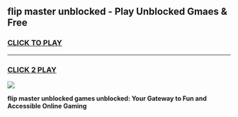 
## flip master unblocked - Play Unblocked Gmaes & Free
<h3>
<a href="https://news.freeplayer.one?title=flip_master_unblocked&ref=16F">CLICK TO PLAY</a></h3>
<hr>

<h3>
<a href="https://news.freeplayer.one?title=flip_master_unblocked&ref=16F">CLICK 2 PLAY</a>
  
</h3>

<a href="https://news.freeplayer.one?title=flip_master_unblocked&ref=16F/"><img src="https://clearcache.store/games.png"></a>


**flip master unblocked games unblocked: Your Gateway to Fun and Accessible Online Gaming**
